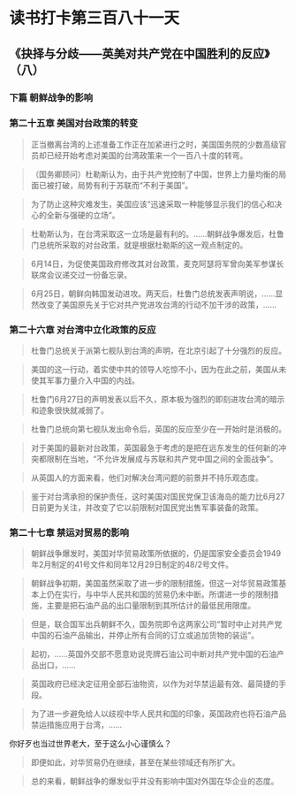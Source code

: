 读书打卡第三百八十一天
===
《抉择与分歧——英美对共产党在中国胜利的反应》（八）
---

### 下篇 朝鲜战争的影响

### 第二十五章 美国对台政策的转变

> 正当撤离台湾的上述准备工作正在加紧进行之时，美国国务院的少数高级官员却已经开始考虑对美国的台湾政策来一个一百八十度的转弯。

> （国务卿顾问）杜勒斯认为，由于共产党控制了中国，世界上力量均衡的局面已被打破，局势有利于苏联而“不利于美国”。

> 为了防止这种灾难发生，美国应该“迅速采取一种能够显示我们的信心和决心的全新与强硬的立场”。

> 杜勒斯认为，在台湾采取这一立场是最有利的。……朝鲜战争爆发后，杜鲁门总统所采取的对台政策，就是根据杜勒斯的这一观点制定的。

> 6月14日，为促使美国政府修改其对台政策，麦克阿瑟将军曾向美军参谋长联席会议递交过一份备忘录。

> 6月25日，朝鲜向韩国发动进攻。两天后，杜鲁门总统发表声明说，……显然改变了美国原先关于它对共产党进攻台湾的行动不加干涉的政策，……

### 第二十六章 对台湾中立化政策的反应

> 杜鲁门总统关于派第七舰队到台湾的声明，在北京引起了十分强烈的反应。

> 美国的这一行动，着实使中共的领导人吃惊不小，因为在此之前，美国从未使其军事力量介入中国的内战。

> 杜鲁门6月27日的声明发表以后不久，原本极为强烈的即刻进攻台湾的暗示和迹象很快就减弱了。

> 杜鲁门总统向第七舰队发出命令后，英国的反应至少在一开始时是消极的。

> 对于美国的最新对台政策，英国最急于考虑的是把在远东发生的任何新的冲突都限制在当地，“不允许发展成与苏联和共产党中国之间的全面战争”。

> 从英国人的方面来看，他们对解决台湾问题的前景并不持乐观态度。

> 鉴于对台湾承担的保护责任，这时美国对国民党保卫该海岛的能力比6月27日前更为关注，并改变了它以前限制对国民党出售军事装备的政策。

### 第二十七章 禁运对贸易的影响

> 朝鲜战争爆发时，美国对华贸易政策所依据的，仍是国家安全委员会1949年2月制定的41号文件和同年12月29日制定的48/2号文件。

> 朝鲜战争初期，美国虽然采取了进一步的限制措施，但这一对华贸易政策基本上仍在实行，与中华人民共和国的贸易仍未中断。所谓进一步的限制措施，主要是把石油产品的出口量限制到其所估计的最低民用限度。

> 但是，联合国军出兵朝鲜不久，国务院即令这两家公司“暂时中止对共产党中国的石油产品输出，并停止所有合同的订立或追加货物的装运”。

> 起初，……英国外交部不愿意劝说壳牌石油公司中断对共产党中国的石油产品出口，……

> 英国政府已经决定征用全部石油物资，以作为对华禁运最有效、最简捷的手段。

> 为了进一步避免给人以歧视中华人民共和国的印象，英国政府也将石油产品禁运措施应用于台湾，……

你好歹也当过世界老大，至于这么小心谨慎么？

> 即便如此，对华贸易仍在继续，甚至在某些领域还有所扩大。

> 总的来看，朝鲜战争的爆发似乎并没有影响中国对外国在华企业的态度。